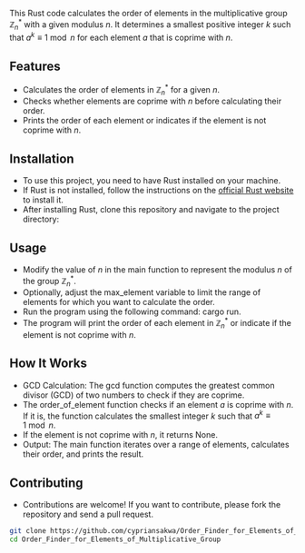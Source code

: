 This Rust code calculates the order of elements in the multiplicative group $\mathbb{Z}_n^*$ with a given modulus $n$. It determines a smallest positive integer $k$ such that $a^k\equiv 1\bmod n$ for each element $a$ that is coprime with $n$.
## Features

- Calculates the order of elements in $\mathbb{Z}_n^*$ for a given $n$.
- Checks whether elements are coprime with $n$ before calculating their order.
- Prints the order of each element or indicates if the element is not coprime with $n$.

## Installation

- To use this project, you need to have Rust installed on your machine.
- If Rust is not installed, follow the instructions on the [official Rust website](https://www.rust-lang.org/tools/install) to install it.
- After installing Rust, clone this repository and navigate to the project directory:

## Usage
- Modify the value of $n$ in the main function to represent the modulus $n$ of the group $\mathbb{Z}_n^*$.
- Optionally, adjust the max_element variable to limit the range of elements for which you want to calculate the order.
- Run the program using the following command: cargo run.
- The program will print the order of each element in $\mathbb{Z}_n^*$ or indicate if the element is not coprime with $n$.
## How It Works
- GCD Calculation: The gcd function computes the greatest common divisor (GCD) of two numbers to check if they are coprime.
 - The order_of_element function checks if an element $a$ is coprime with $n$. If it is, the function calculates the smallest integer 
$k$ such that $a^k\equiv 1\bmod n$.
- If the element is not coprime with $n$, it returns None.
- Output: The main function iterates over a range of elements, calculates their order, and prints the result.
## Contributing
- Contributions are welcome! If you want to contribute, please fork the repository and send a pull request.
```bash
git clone https://github.com/cypriansakwa/Order_Finder_for_Elements_of_Multiplicative_Group.git
cd Order_Finder_for_Elements_of_Multiplicative_Group
